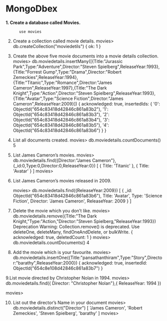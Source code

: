 # MongoDbex
**1. Create a database called Movies.**
```
      use movies
```
2. Create a collection called movie details.
      movies> db.createCollection("moviedetils")
         { ok: 1 }
3. Create the above five movie documents into a movie details collection.
      movies> db.moviedetails.insertMany([{Title:"Jurassic Park",Type:"Adventure",Director:"Steven Spielberg",ReleaseYear:1993},{Title:"Forrest Gump",Type:"Drama",Director:"Robert Zemeckies",ReleaseYear:1994},{Title:"Titanic",Type:"Romance",Director:"James Cameron",ReleaseYear:1997},{Title:"The Dark Knight",Type:"Action",Director:"Steven Spielberg",ReleaseYear:1993},{Title:"Avatar",Type:"Science Fiction",Director:"James Cameron",ReleaseYear:2009}])
{
  acknowledged: true,
  insertedIds: {
    '0': ObjectId("654c83418d42846c861a83b2"),
    '1': ObjectId("654c83418d42846c861a83b3"),
    '2': ObjectId("654c83418d42846c861a83b4"),
    '3': ObjectId("654c83418d42846c861a83b5"),
    '4': ObjectId("654c83418d42846c861a83b6")
  }
}
4. List all documents created.
   movies> db.moviedetails.countDocuments()
    5
5. List James Cameron’s movies.
        movies> db.moviedetails.find({Director:"James Cameron"},{_id:0,Type:0,Director:0,ReleaseYear:0})
[ { Title: 'Titanic' }, { Title: 'Avatar' } ]
movies> 


6. List James Cameron’s movies released in 2009.

      movies> db.moviedetails.find({ReleaseYear:2009})
[
  {
    _id: ObjectId("654c83418d42846c861a83b6"),
    Title: 'Avatar',
    Type: 'Science Fiction',
    Director: 'James Cameron',
    ReleaseYear: 2009
  }
]

7. Delete the movie which you don’t like.
   movies> db.moviedetails.remove({Title:"The Dark Knight,"Type:"Action,"Director:"Steven Spielberg,"ReleaseYear:1993})
Deprecation Warning: Collection.remove() is deprecated. Use deleteOne, deleteMany, findOneAndDelete, or bulkWrite.
{ acknowledged: true, deletedCount: 1 }
movies> db.moviedetails.countDocuments()
4

8. Add the movie which is your favourite.
     movies> db.moviedetails.insertOne({Title:"pansathanthiram",Type:"Story",Director:"barathy",ReleaseYear:2000})
{
  acknowledged: true,
  insertedId: ObjectId("654c8e108d42846c861a83b7")
}

9.List movie directed by Christopher Nolan in 1994.
        movies> db.moviedetails.find({ Director: "Christopher Nolan"},{ ReleaseYear: 1994 })

movies> 

10. List out the director’s Name in your document
     movies> db.moviedetails.distinct("Director")
[ 'James Cameron', 'Robert Zemeckies', 'Steven Spielberg', 'barathy' ]
movies> 

     



        
       
